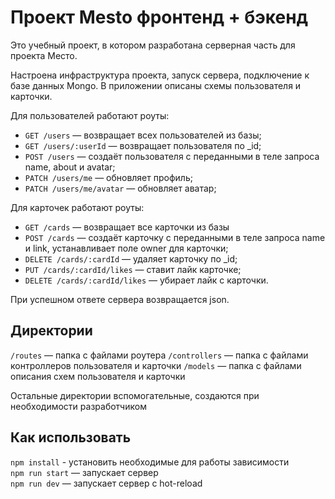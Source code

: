 # Проект Mesto фронтенд + бэкенд

Это учебный проект, в котором разработана серверная часть для проекта Место.

Настроена инфраструктура проекта, запуск сервера, подключение к базе данных Mongo. В приложении описаны схемы пользователя и карточки.

Для пользователей работают роуты:
* `GET /users` — возвращает всех пользователей из базы;
* `GET /users/:userId` — возвращает пользователя по _id;
* `POST /users` — создаёт пользователя с переданными в теле запроса name, about и avatar;
* `PATCH /users/me` — обновляет профиль;
* `PATCH /users/me/avatar` — обновляет аватар;

Для карточек работают роуты:
* `GET /cards` — возвращает все карточки из базы
* `POST /cards` — создаёт карточку с переданными в теле запроса name и link, устанавливает поле owner для карточки;
* `DELETE /cards/:cardId` — удаляет карточку по _id;
* `PUT /cards/:cardId/likes` — ставит лайк карточке;
* `DELETE /cards/:cardId/likes` — убирает лайк с карточки.

При успешном ответе сервера возвращается json.

## Директории

`/routes` — папка с файлами роутера
`/controllers` — папка с файлами контроллеров пользователя и карточки
`/models` — папка с файлами описания схем пользователя и карточки

Остальные директории вспомогательные, создаются при необходимости разработчиком

## Как использовать

`npm install` - установить необходимые для работы зависимости  
`npm run start` — запускает сервер  
`npm run dev` — запускает сервер с hot-reload

